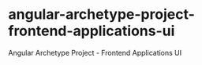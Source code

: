 # angular-archetype-project-frontend-applications-ui
Angular Archetype Project - Frontend Applications UI
